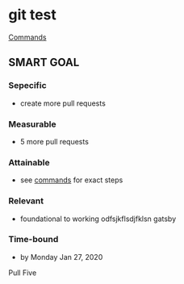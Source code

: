 # git test

[Commands](commands.md)


## SMART GOAL
### Sepecific
- create more pull requests

### Measurable
- 5 more pull requests

### Attainable
- see [commands](commands.md) for exact steps

### Relevant
- foundational to working odfsjkflsdjfklsn gatsby

### Time-bound
- by Monday Jan 27, 2020

Pull Five
